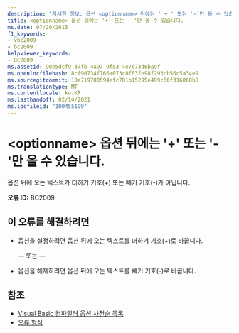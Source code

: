 ```yaml
---
description: "자세한 정보: 옵션 <optionname> 뒤에는 ' + ' 또는 '-'만 올 수 있습니다."
title: <optionname> 옵션 뒤에는 '+' 또는 '-'만 올 수 있습니다.
ms.date: 07/20/2015
f1_keywords:
- vbc2009
- bc2009
helpviewer_keywords:
- BC2009
ms.assetid: 90e5dcf9-37fb-4a97-9f53-4e7c73d6ba9f
ms.openlocfilehash: 8cf90734f766a073c8f63fe98f293cb56c5a34e9
ms.sourcegitcommit: 10e719780594efc781b15295e499c66f316068b8
ms.translationtype: MT
ms.contentlocale: ko-KR
ms.lasthandoff: 02/14/2021
ms.locfileid: "100455199"
---
```

# <a name="option-optionname-can-be-followed-only-by--or--"></a>\<optionname> 옵션 뒤에는 '+' 또는 '-'만 올 수 있습니다.

옵션 뒤에 오는 텍스트가 더하기 기호(+) 또는 빼기 기호(-)가 아닙니다.  
  
 **오류 ID:** BC2009  
  
## <a name="to-correct-this-error"></a>이 오류를 해결하려면  
  
- 옵션을 설정하려면 옵션 뒤에 오는 텍스트를 더하기 기호(+)로 바꿉니다.  
  
     — 또는 —  
  
- 옵션을 해제하려면 옵션 뒤에 오는 텍스트를 빼기 기호(-)로 바꿉니다.  
  
## <a name="see-also"></a>참조

- [Visual Basic 컴파일러 옵션 사전순 목록](../reference/command-line-compiler/compiler-options-listed-alphabetically.md)
- [오류 형식](../programming-guide/language-features/error-types.md)
